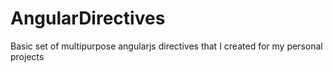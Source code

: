 AngularDirectives
=================

Basic set of multipurpose angularjs directives that I created for my personal projects

